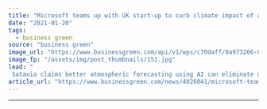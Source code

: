 ```yaml
---
title: "Microsoft teams up with UK start-up to curb climate impact of aircraft contrails"
date: "2021-01-20"
tags: 
  - business green
source: "business green"
image_url: "https://www.businessgreen.com/api/v1/wps/c70daff/0a973266-8ee0-48d1-8894-619231282911/1/contrails-aircraft-aviation-plane-iStock-154925378-185x114.jpg"
image_fp: "/assets/img/post_thumbnails/151.jpg"
lead: "
 Satavia claims better atmospheric forecasting using AI can eliminate or offset up to 60 per cent of aviation industry's climate impact ..."
article_url: "https://www.businessgreen.com/news/4026041/microsoft-teams-uk-start-curb-climate-impact-aircraft-contrails"
---
```


---
